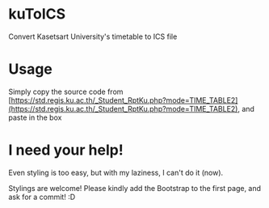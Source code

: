 # kuToICS
Convert Kasetsart University's timetable to ICS file

# Usage
Simply copy the source code from [https://std.regis.ku.ac.th/_Student_RptKu.php?mode=TIME_TABLE2](https://std.regis.ku.ac.th/_Student_RptKu.php?mode=TIME_TABLE2), and paste in the box

# I need your help!
Even styling is too easy, but with my laziness, I can't do it (now).

Stylings are welcome! Please kindly add the Bootstrap to the first page, and ask for a commit! :D
